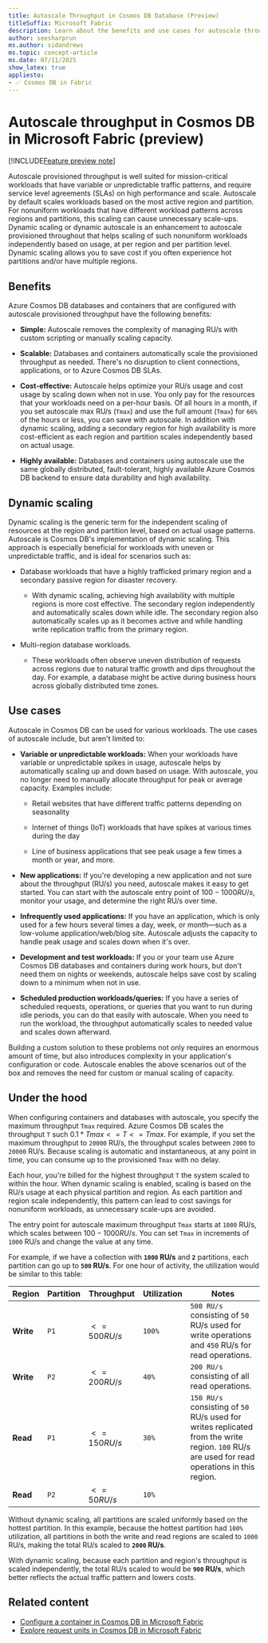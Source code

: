 ```yaml
---
title: Autoscale Throughput in Cosmos DB Database (Preview)
titleSuffix: Microsoft Fabric
description: Learn about the benefits and use cases for autoscale throughput in your Cosmos DB database within Microsoft Fabric during the preview.
author: seesharprun
ms.author: sidandrews
ms.topic: concept-article
ms.date: 07/11/2025
show_latex: true
appliesto:
- ✅ Cosmos DB in Fabric
---
```


# Autoscale throughput in Cosmos DB in Microsoft Fabric (preview)

[!INCLUDE[Feature preview note](../../includes/feature-preview-note.md)]

Autoscale provisioned throughput is well suited for mission-critical workloads that have variable or unpredictable traffic patterns, and require service level agreements (SLAs) on high performance and scale. Autoscale by default scales workloads based on the most active region and partition. For nonuniform workloads that have different workload patterns across regions and partitions, this scaling can cause unnecessary scale-ups. Dynamic scaling or dynamic autoscale is an enhancement to autoscale provisioned throughout that helps scaling of such nonuniform workloads independently based on usage, at per region and per partition level. Dynamic scaling allows you to save cost if you often experience hot partitions and/or have multiple regions.

## Benefits

Azure Cosmos DB databases and containers that are configured with autoscale provisioned throughput have the following benefits:

- **Simple:** Autoscale removes the complexity of managing RU/s with custom scripting or manually scaling capacity.

- **Scalable:** Databases and containers automatically scale the provisioned throughput as needed. There's no disruption to client connections, applications, or to Azure Cosmos DB SLAs.

- **Cost-effective:** Autoscale helps optimize your RU/s usage and cost usage by scaling down when not in use. You only pay for the resources that your workloads need on a per-hour basis. Of all hours in a month, if you set autoscale max RU/s (`Tmax`) and use the full amount (`Tmax`) for `66%` of the hours or less, you can save with autoscale. In addition with dynamic scaling, adding a secondary region for high availability is more cost-efficient as each region and partition scales independently based on actual usage.

- **Highly available:** Databases and containers using autoscale use the same globally distributed, fault-tolerant, highly available Azure Cosmos DB backend to ensure data durability and high availability.

## Dynamic scaling

Dynamic scaling is the generic term for the independent scaling of resources at the region and partition level, based on actual usage patterns. Autoscale is Cosmos DB's implementation of dynamic scaling. This approach is especially beneficial for workloads with uneven or unpredictable traffic, and is ideal for scenarios such as:

- Database workloads that have a highly trafficked primary region and a secondary passive region for disaster recovery.
  
  - With dynamic scaling, achieving high availability with multiple regions is more cost effective. The secondary region independently and automatically scales down while idle. The secondary region also automatically scales up as it becomes active and while handling write replication traffic from the primary region.

- Multi-region database workloads.

  - These workloads often observe uneven distribution of requests across regions due to natural traffic growth and dips throughout the day. For example, a database might be active during business hours across globally distributed time zones.

## Use cases

Autoscale in Cosmos DB can be used for various workloads. The use cases of autoscale include, but aren't limited to:

- **Variable or unpredictable workloads:** When your workloads have variable or unpredictable spikes in usage, autoscale helps by automatically scaling up and down based on usage. With autoscale, you no longer need to manually allocate throughput for peak or average capacity. Examples include:

  - Retail websites that have different traffic patterns depending on seasonality
  
  - Internet of things (IoT) workloads that have spikes at various times during the day
  
  - Line of business applications that see peak usage a few times a month or year, and more.

- **New applications:** If you're developing a new application and not sure about the throughput (RU/s) you need, autoscale makes it easy to get started. You can start with the autoscale entry point of $100 - 1000 RU/s$, monitor your usage, and determine the right RU/s over time.

- **Infrequently used applications:** If you have an application, which is only used for a few hours several times a day, week, or month—such as a low-volume application/web/blog site. Autoscale adjusts the capacity to handle peak usage and scales down when it's over.

- **Development and test workloads:** If you or your team use Azure Cosmos DB databases and containers during work hours, but don't need them on nights or weekends, autoscale helps save cost by scaling down to a minimum when not in use.

- **Scheduled production workloads/queries:** If you have a series of scheduled requests, operations, or queries that you want to run during idle periods, you can do that easily with autoscale. When you need to run the workload, the throughput automatically scales to needed value and scales down afterward.

Building a custom solution to these problems not only requires an enormous amount of time, but also introduces complexity in your application's configuration or code. Autoscale enables the above scenarios out of the box and removes the need for custom or manual scaling of capacity.

## Under the hood

When configuring containers and databases with autoscale, you specify the maximum throughput `Tmax` required. Azure Cosmos DB scales the throughput `T` such $0.1*Tmax <= T <= Tmax$. For example, if you set the maximum throughput to `20000` RU/s, the throughput scales between `2000` to `20000` RU/s. Because scaling is automatic and instantaneous, at any point in time, you can consume up to the provisioned `Tmax` with no delay.

Each hour, you're billed for the highest throughput `T` the system scaled to within the hour. When dynamic scaling is enabled, scaling is based on the RU/s usage at each physical partition and region. As each partition and region scale independently, this pattern can lead to cost savings for nonuniform workloads, as unnecessary scale-ups are avoided.

The entry point for autoscale maximum throughput `Tmax` starts at `1000` RU/s, which scales between $100 - 1000 RU/s$. You can set `Tmax` in increments of `1000` RU/s and change the value at any time.

For example, if we have a collection with **`1000` RU/s** and **`2`** partitions, each partition can go up to **`500` RU/s**. For one hour of activity, the utilization would be similar to this table:

| Region | Partition | Throughput | Utilization | Notes |
| --- | --- | --- | --- | --- |
| **Write** | `P1` | $<= 500 RU/s$ | `100%` | `500 RU/s` consisting of `50` RU/s used for write operations and `450` RU/s for read operations. |
| **Write** | `P2` | $<= 200 RU/s$ | `40%` | `200 RU/s` consisting of all read operations. |
| **Read** | `P1` | $<= 150 RU/s$ | `30%` | `150 RU/s` consisting of `50` RU/s used for writes replicated from the write region. `100` RU/s are used for read operations in this region. |
| **Read** | `P2` | $<= 50 RU/s$ | `10%` | |

Without dynamic scaling, all partitions are scaled uniformly based on the hottest partition. In this example, because the hottest partition had `100%` utilization, all partitions in both the write and read regions are scaled to `1000` RU/s, making the total RU/s scaled to **`2000` RU/s**.

With dynamic scaling, because each partition and region's throughput is scaled independently, the total RU/s scaled to would be **`900` RU/s**, which better reflects the actual traffic pattern and lowers costs.

## Related content

- [Configure a container in Cosmos DB in Microsoft Fabric](how-to-configure-container.md)
- [Explore request units in Cosmos DB in Microsoft Fabric](request-units.md)

